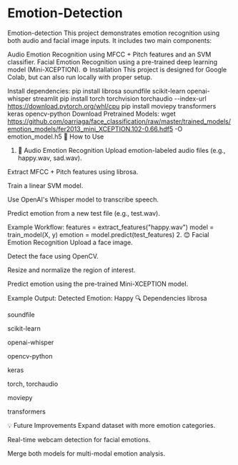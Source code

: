 # Emotion-Detection
Emotion-detection
This project demonstrates emotion recognition using both audio and facial image inputs. It includes two main components:

Audio Emotion Recognition using MFCC + Pitch features and an SVM classifier.
Facial Emotion Recognition using a pre-trained deep learning model (Mini-XCEPTION).
⚙️ Installation
This project is designed for Google Colab, but can also run locally with proper setup.

Install dependencies:
pip install librosa soundfile scikit-learn openai-whisper streamlit
pip install torch torchvision torchaudio --index-url https://download.pytorch.org/whl/cpu
pip install moviepy transformers keras opencv-python
Download Pretrained Models:
wget https://github.com/oarriaga/face_classification/raw/master/trained_models/emotion_models/fer2013_mini_XCEPTION.102-0.66.hdf5 -O emotion_model.h5
🧪 How to Use
1. 🎵 Audio Emotion Recognition
Upload emotion-labeled audio files (e.g., happy.wav, sad.wav).

Extract MFCC + Pitch features using librosa.

Train a linear SVM model.

Use OpenAI's Whisper model to transcribe speech.

Predict emotion from a new test file (e.g., test.wav).

Example Workflow:
features = extract_features("happy.wav")
model = train_model(X, y)
emotion = model.predict(test_features)
2. 😊 Facial Emotion Recognition
Upload a face image.

Detect the face using OpenCV.

Resize and normalize the region of interest.

Predict emotion using the pre-trained Mini-XCEPTION model.

Example Output:
Detected Emotion: Happy
🔍 Dependencies
librosa

soundfile

scikit-learn

openai-whisper

opencv-python

keras

torch, torchaudio

moviepy

transformers

💡 Future Improvements
Expand dataset with more emotion categories.

Real-time webcam detection for facial emotions.

Merge both models for multi-modal emotion analysis.

